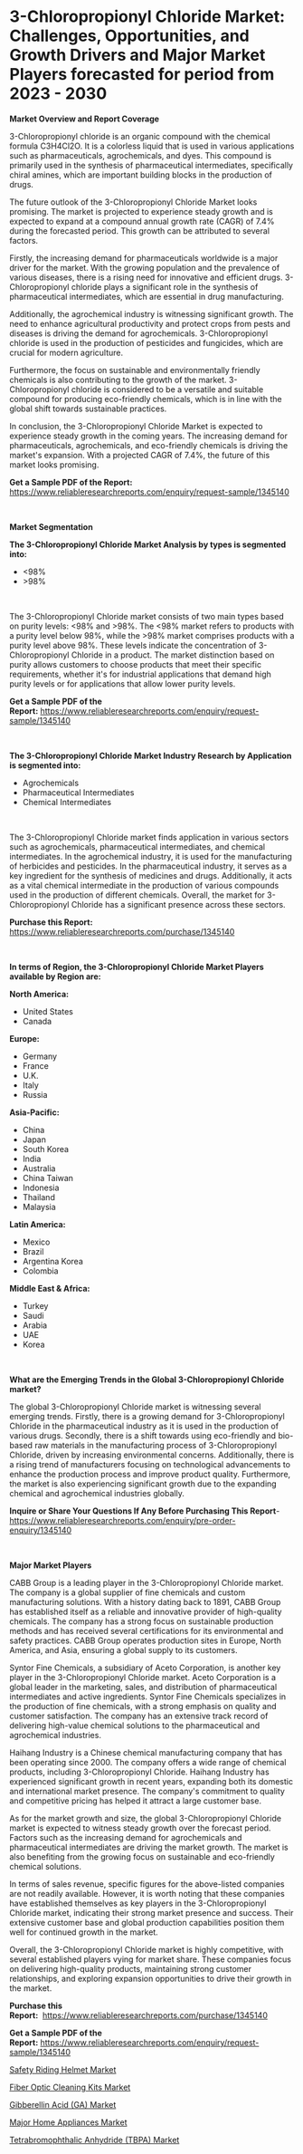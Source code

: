 <p><h1>3-Chloropropionyl Chloride Market: Challenges, Opportunities, and Growth Drivers and Major Market Players forecasted for period from 2023 - 2030</h1></p><p><strong>Market Overview and Report Coverage</strong></p>
<p><p>3-Chloropropionyl chloride is an organic compound with the chemical formula C3H4Cl2O. It is a colorless liquid that is used in various applications such as pharmaceuticals, agrochemicals, and dyes. This compound is primarily used in the synthesis of pharmaceutical intermediates, specifically chiral amines, which are important building blocks in the production of drugs.</p><p>The future outlook of the 3-Chloropropionyl Chloride Market looks promising. The market is projected to experience steady growth and is expected to expand at a compound annual growth rate (CAGR) of 7.4% during the forecasted period. This growth can be attributed to several factors.</p><p>Firstly, the increasing demand for pharmaceuticals worldwide is a major driver for the market. With the growing population and the prevalence of various diseases, there is a rising need for innovative and efficient drugs. 3-Chloropropionyl chloride plays a significant role in the synthesis of pharmaceutical intermediates, which are essential in drug manufacturing.</p><p>Additionally, the agrochemical industry is witnessing significant growth. The need to enhance agricultural productivity and protect crops from pests and diseases is driving the demand for agrochemicals. 3-Chloropropionyl chloride is used in the production of pesticides and fungicides, which are crucial for modern agriculture.</p><p>Furthermore, the focus on sustainable and environmentally friendly chemicals is also contributing to the growth of the market. 3-Chloropropionyl chloride is considered to be a versatile and suitable compound for producing eco-friendly chemicals, which is in line with the global shift towards sustainable practices.</p><p>In conclusion, the 3-Chloropropionyl Chloride Market is expected to experience steady growth in the coming years. The increasing demand for pharmaceuticals, agrochemicals, and eco-friendly chemicals is driving the market's expansion. With a projected CAGR of 7.4%, the future of this market looks promising.</p></p>
<p><strong>Get a Sample PDF of the Report:</strong> <a href="https://www.reliableresearchreports.com/enquiry/request-sample/1345140">https://www.reliableresearchreports.com/enquiry/request-sample/1345140</a></p>
<p>&nbsp;</p>
<p><strong>Market Segmentation</strong></p>
<p><strong>The 3-Chloropropionyl Chloride Market Analysis by types is segmented into:</strong></p>
<p><ul><li><98%</li><li>>98%</li></ul></p>
<p>&nbsp;</p>
<p><p>The 3-Chloropropionyl Chloride market consists of two main types based on purity levels: <98% and >98%. The <98% market refers to products with a purity level below 98%, while the >98% market comprises products with a purity level above 98%. These levels indicate the concentration of 3-Chloropropionyl Chloride in a product. The market distinction based on purity allows customers to choose products that meet their specific requirements, whether it's for industrial applications that demand high purity levels or for applications that allow lower purity levels.</p></p>
<p><strong>Get a Sample PDF of the Report:</strong>&nbsp;<a href="https://www.reliableresearchreports.com/enquiry/request-sample/1345140">https://www.reliableresearchreports.com/enquiry/request-sample/1345140</a></p>
<p>&nbsp;</p>
<p><strong>The 3-Chloropropionyl Chloride Market Industry Research by Application is segmented into:</strong></p>
<p><ul><li>Agrochemicals</li><li>Pharmaceutical Intermediates</li><li>Chemical Intermediates</li></ul></p>
<p>&nbsp;</p>
<p><p>The 3-Chloropropionyl Chloride market finds application in various sectors such as agrochemicals, pharmaceutical intermediates, and chemical intermediates. In the agrochemical industry, it is used for the manufacturing of herbicides and pesticides. In the pharmaceutical industry, it serves as a key ingredient for the synthesis of medicines and drugs. Additionally, it acts as a vital chemical intermediate in the production of various compounds used in the production of different chemicals. Overall, the market for 3-Chloropropionyl Chloride has a significant presence across these sectors.</p></p>
<p><strong>Purchase this Report:</strong>&nbsp; <a href="https://www.reliableresearchreports.com/purchase/1345140">https://www.reliableresearchreports.com/purchase/1345140</a></p>
<p>&nbsp;</p>
<p><strong>In terms of Region, the 3-Chloropropionyl Chloride Market Players available by Region are:</strong></p>
<p>
    <p> <strong> North America: </strong>
        <ul>
            <li>United States</li>
            <li>Canada</li>
        </ul>
        </p> 
    <p> <strong> Europe: </strong>
        <ul>
            <li>Germany</li>
            <li>France</li>
            <li>U.K.</li>
            <li>Italy</li>
            <li>Russia</li>
        </ul>
        </p> 
    <p> <strong> Asia-Pacific: </strong>
        <ul>
            <li>China</li>
            <li>Japan</li>
            <li>South Korea</li>
            <li>India</li>
            <li>Australia</li>
            <li>China Taiwan</li>
            <li>Indonesia</li>
            <li>Thailand</li>
            <li>Malaysia</li>
        </ul>
        </p> 
    <p> <strong> Latin America: </strong>
        <ul>
            <li>Mexico</li>
            <li>Brazil</li>
            <li>Argentina Korea</li>
            <li>Colombia</li>
        </ul>
        </p> 
    <p> <strong> Middle East & Africa: </strong>
        <ul>
            <li>Turkey</li>
            <li>Saudi</li>
            <li>Arabia</li>
            <li>UAE</li>
            <li>Korea</li>
        </ul>
    </p>
    </p>
<p>&nbsp;</p>
<p><strong>What are the Emerging Trends in the Global 3-Chloropropionyl Chloride market?</strong></p>
<p><p>The global 3-Chloropropionyl Chloride market is witnessing several emerging trends. Firstly, there is a growing demand for 3-Chloropropionyl Chloride in the pharmaceutical industry as it is used in the production of various drugs. Secondly, there is a shift towards using eco-friendly and bio-based raw materials in the manufacturing process of 3-Chloropropionyl Chloride, driven by increasing environmental concerns. Additionally, there is a rising trend of manufacturers focusing on technological advancements to enhance the production process and improve product quality. Furthermore, the market is also experiencing significant growth due to the expanding chemical and agrochemical industries globally.</p></p>
<p><strong>Inquire or Share Your Questions If Any Before Purchasing This Report</strong>- <a href="https://www.reliableresearchreports.com/enquiry/pre-order-enquiry/1345140">https://www.reliableresearchreports.com/enquiry/pre-order-enquiry/1345140</a></p>
<p>&nbsp;</p>
<p><strong>Major Market Players</strong></p>
<p><p>CABB Group is a leading player in the 3-Chloropropionyl Chloride market. The company is a global supplier of fine chemicals and custom manufacturing solutions. With a history dating back to 1891, CABB Group has established itself as a reliable and innovative provider of high-quality chemicals. The company has a strong focus on sustainable production methods and has received several certifications for its environmental and safety practices. CABB Group operates production sites in Europe, North America, and Asia, ensuring a global supply to its customers.</p><p>Syntor Fine Chemicals, a subsidiary of Aceto Corporation, is another key player in the 3-Chloropropionyl Chloride market. Aceto Corporation is a global leader in the marketing, sales, and distribution of pharmaceutical intermediates and active ingredients. Syntor Fine Chemicals specializes in the production of fine chemicals, with a strong emphasis on quality and customer satisfaction. The company has an extensive track record of delivering high-value chemical solutions to the pharmaceutical and agrochemical industries.</p><p>Haihang Industry is a Chinese chemical manufacturing company that has been operating since 2000. The company offers a wide range of chemical products, including 3-Chloropropionyl Chloride. Haihang Industry has experienced significant growth in recent years, expanding both its domestic and international market presence. The company's commitment to quality and competitive pricing has helped it attract a large customer base.</p><p>As for the market growth and size, the global 3-Chloropropionyl Chloride market is expected to witness steady growth over the forecast period. Factors such as the increasing demand for agrochemicals and pharmaceutical intermediates are driving the market growth. The market is also benefiting from the growing focus on sustainable and eco-friendly chemical solutions.</p><p>In terms of sales revenue, specific figures for the above-listed companies are not readily available. However, it is worth noting that these companies have established themselves as key players in the 3-Chloropropionyl Chloride market, indicating their strong market presence and success. Their extensive customer base and global production capabilities position them well for continued growth in the market.</p><p>Overall, the 3-Chloropropionyl Chloride market is highly competitive, with several established players vying for market share. These companies focus on delivering high-quality products, maintaining strong customer relationships, and exploring expansion opportunities to drive their growth in the market.</p></p>
<p><strong>Purchase this Report:</strong>&nbsp;&nbsp;<a href="https://www.reliableresearchreports.com/purchase/1345140">https://www.reliableresearchreports.com/purchase/1345140</a></p>
<p></p>
<p><strong>Get a Sample PDF of the Report:</strong>&nbsp;<a href="https://www.reliableresearchreports.com/enquiry/request-sample/1345140">https://www.reliableresearchreports.com/enquiry/request-sample/1345140</a></p>
<p><p><a href="https://www.linkedin.com/pulse/safety-riding-helmet-market-challenges-opportunities-growth-mbmwe/">Safety Riding Helmet Market</a></p><p><a href="https://www.linkedin.com/pulse/decoding-fiber-optic-cleaning-kits-market-deep-dive-latest-trends-7pjoe/">Fiber Optic Cleaning Kits Market</a></p><p><a href="https://github.com/luckyshygirl/Market-Research-Report-List-2/blob/main/gibberellin-acid-ga-market.md">Gibberellin Acid (GA) Market</a></p><p><a href="https://www.linkedin.com/pulse/major-home-appliances-market-size-share-amp-trends-analysis-xc25e/">Major Home Appliances Market</a></p><p><a href="https://github.com/gdfhhhj/Market-Research-Report-List-2/blob/main/tetrabromophthalic-anhydride-tbpa-market.md">Tetrabromophthalic Anhydride (TBPA) Market</a></p></p>